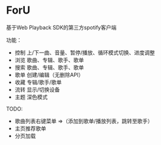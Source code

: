 # ForU

基于Web Playback SDK的第三方spotify客户端

功能：
- 控制  上/下一曲、音量、暂停/播放、循环模式切换、进度调整
- 浏览  歌曲、专辑、歌手、歌单
- 搜索  歌曲、专辑、歌手、歌单
- 歌单  创建/编辑（无删除API）
- 收藏  专辑/歌手/歌单
- 流转  显示/切换设备
- 主题  深色模式


TODO:
- 歌曲列表右键菜单  =>（添加到歌单/播放列表，跳转至歌手）
- 主页推荐歌单
- 分页加载